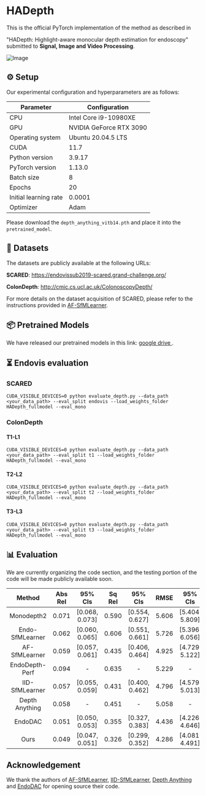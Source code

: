 # HADepth

This is the official PyTorch implementation of the method  as described in

"HADepth: Highlight-aware monocular depth estimation for endoscopy" submitted to **Signal, Image and Video Processing**.

![Image](assets/network.png)

## ⚙️ Setup

Our experimental configuration and hyperparameters are as follows:

| Parameter             | Configuration           |
| --------------------- | ----------------------- |
| CPU                   | Intel Core i9-10980XE   |
| GPU                   | NVIDIA GeForce RTX 3090 |
| Operating system      | Ubuntu 20.04.5 LTS      |
| CUDA                  | 11.7                    |
| Python version        | 3.9.17                  |
| PyTorch version       | 1.13.0                  |
| Batch size            | 8                       |
| Epochs                | 20                      |
| Initial learning rate | 0.0001                  |
| Optimizer             | Adam                    |

Please download the `depth_anything_vitb14.pth` and place it into the `pretrained_model`.

## 💾 Datasets

The datasets are publicly available at the following URLs:  

**SCARED**: https://endovissub2019-scared.grand-challenge.org/

**ColonDepth**: http://cmic.cs.ucl.ac.uk/ColonoscopyDepth/

For more details on the dataset acquisition of SCARED, please refer to the instructions provided in  [AF-SfMLearner](https://github.com/ShuweiShao/AF-SfMLearner).

## 📦 Pretrained Models

We have released our pretrained models in this link: [google drive ](https://drive.google.com/drive/folders/1vCzhDq-d8ZvCebPcQR6I0IjMf10u6mxM?usp=sharing).

## ⏳ Endovis evaluation
### SCARED

```shell
CUDA_VISIBLE_DEVICES=0 python evaluate_depth.py --data_path <your_data_path> --eval_split endovis --load_weights_folder HADepth_fullmodel --eval_mono
```

### ColonDepth

#### T1-L1
```shell
CUDA_VISIBLE_DEVICES=0 python evaluate_depth.py --data_path <your_data_path> --eval_split t1 --load_weights_folder HADepth_fullmodel --eval_mono
```
#### T2-L2
```shell
CUDA_VISIBLE_DEVICES=0 python evaluate_depth.py --data_path <your_data_path> --eval_split t2 --load_weights_folder HADepth_fullmodel --eval_mono
```
#### T3-L3
```shell
CUDA_VISIBLE_DEVICES=0 python evaluate_depth.py --data_path <your_data_path> --eval_split t3 --load_weights_folder HADepth_fullmodel --eval_mono
```

## 📊 Evaluation

We are currently organizing the code section, and the testing portion of the code will be made publicly available soon.

|        Method        | Abs Rel | 95% CIs | Sq Rel | 95% CIs | RMSE | 95% CIs | RMSE log | 95% CIs | &delta; | 95% CIs |
|:--------------------:|:---------:|:--------:| :----: | :--------: |:---------:|:--------------------:|:--------------------:|:--------------------:|:--------------------:|:--------------------:|
|      Monodepth2      | 0.071     | [0.068, 0.073] | 0.590    | [0.554, 0.627] | 5.606  | [5.404, 5.809] | 0.094      | [0.091, 0.097] | 0.953 | [0.948, 0.957] |
| Endo-SfMLearner | 0.062     | [0.060, 0.065] | 0.606    | [0.551, 0.661] | 5.726  | [5.396, 6.056] | 0.093      | [0.089, 0.097] | 0.957 | [0.952, 0.961] |
|  AF-SfMLearner | 0.059     | [0.057, 0.061] | 0.435    | [0.406, 0.464] | 4.925  | [4.729, 5.122] | 0.082    | [0.079, 0.084] | 0.974 | [0.971, 0.977] |
| EndoDepth-Perf | 0.094     | -    | 0.635    | -   | 5.229  | - | 0.113  | -     | 0.953 | - |
| IID-SfMLearner | 0.057     | [0.055, 0.059] | 0.431  | [0.400, 0.462] | 4.796  | [4.579, 5.013] | 0.079      | [0.076, 0.082] | 0.970 | [0.966, 0.973] |
| Depth Anything | 0.058     | -    | 0.451    | -   | 5.058  | - | 0.081      | -     | 0.974 | - |
|     EndoDAC    | 0.051     | [0.050, 0.053] | 0.355    | [0.327, 0.383] | 4.436  | [4.226, 4.646] | 0.073      | [0.070, 0.075] | 0.979 | [0.977, 0.982] |
|     Ours       | 0.049 | [0.047, 0.051] | 0.326 | [0.299, 0.352] | 4.286 | [4.081, 4.491] | 0.069 | [0.066, 0.071] | 0.984 | [0.981, 0.986] |

## Acknowledgement

We thank the authors of [AF-SfMLearner](https://github.com/ShuweiShao/AF-SfMLearner), [IID-SfMLearner](https://github.com/bobo909/IID-SfmLearner), [Depth Anything](https://github.com/LiheYoung/Depth-Anything) and [EndoDAC](https://github.com/BeileiCui/EndoDAC) for opening source their code.